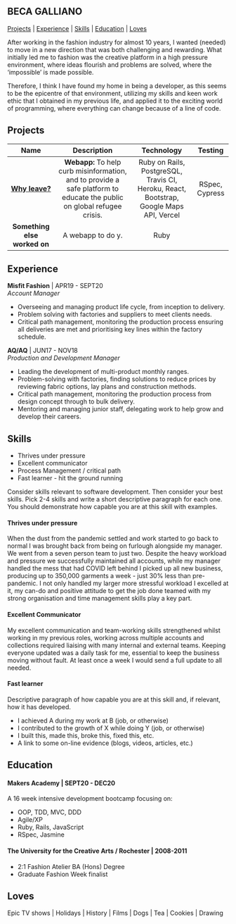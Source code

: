 ## BECA GALLIANO
 
[Projects](#projects) | [Experience](#experience) | [Skills](#skills) | [Education](#education) | [Loves](#Loves)
 
After working in the fashion industry for almost 10 years, I wanted (needed) to move in a new direction that was both challenging and rewarding. What initially led me to fashion was the creative platform in a high pressure environment, where ideas flourish and problems are solved, where the ‘impossible’ is made possible. 
 
Therefore, I think I have found my home in being a developer, as this seems to be the epicentre of that environment, utilizing my skills and keen work ethic that I obtained in my previous life, and applied it to the exciting world of programming, where everything can change because of a line of code.
 
## Projects
 
| Name                         | Description       | Technology        | Testing     |
| :--------------------------: | :---------------: | :---------------: | :----------:
| [**Why leave?**](https://github.com/Joshuamac2/Why-leave-backend)               | **Webapp:** To help curb misinformation, and to provide a safe platform to educate the public on global refugee crisis. | Ruby on Rails, PostgreSQL, Travis CI, Heroku, React, Bootstrap, Google Maps API, Vercel  | RSpec, Cypress |
| **Something else worked on** | A webapp to do y. | Ruby              |     |
 
## Experience
 
**Misfit Fashion** | APR19 - SEPT20  
_Account Manager_
 
- Overseeing and managing product life cycle, from inception to delivery.
- Problem solving with factories and suppliers to meet clients needs.
- Critical path management, monitoring the production process ensuring all deliveries are met and prioritising key lines within the factory schedule.
 
**AQ/AQ** | JUN17 - NOV18  
_Production and Development Manager_
 
- Leading the development of multi-product monthly ranges.
- Problem-solving with factories, finding solutions to reduce prices by reviewing fabric options, lay plans and construction methods.
- Critical path management, monitoring the production process from design concept through to bulk delivery.
- Mentoring and managing junior staff, delegating work to help grow and develop their careers.
 
## Skills
 
- Thrives under pressure
- Excellent communicator
- Process Management / critical path
- Fast learner - hit the ground running
 
Consider skills relevant to software development. Then consider your best skills. Pick 2-4 skills and write a short descriptive paragraph for each one. You should demonstrate how capable you are at this skill with examples.
 
#### Thrives under pressure
 
When the dust from the pandemic settled and work started to go back to normal I was brought back from being on furlough alongside my manager. We went from a seven person team to just two. Despite the heavy workload and pressure we successfully maintained all accounts, while my manager handled the mess that had COVID left behind I picked up all new business, producing up to 350,000 garments a week - just 30% less than pre-pandemic.
I not only handled my larger more stressful workload I excelled at it, my can-do and positive attitude to get the job done teamed with my strong organisation and time management skills play a key part.
 
#### Excellent Communicator
 
My excellent communication and team-working skills strengthened whilst working in my previous roles, working across multiple accounts and collections required liaising with many internal and external teams. Keeping everyone updated was a daily task for me, essential to keep the business moving without fault. At least once a week I would send a full update to all needed.
 
#### Fast learner
 
Descriptive paragraph of how capable you are at this skill and, if relevant, how it has developed.
 
- I achieved A during my work at B (job, or otherwise)
- I contributed to the growth of X while doing Y (job, or otherwise)
- I built this, made this, broke this, fixed this, etc.
- A link to some on-line evidence (blogs, videos, articles, etc.)
 
## Education
 
#### Makers Academy | SEPT20 - DEC20
 
A 16 week intensive development bootcamp focusing on:
 
- OOP, TDD, MVC, DDD
- Agile/XP
- Ruby, Rails, JavaScript
- RSpec, Jasmine
 
#### The University for the Creative Arts / Rochester | 2008-2011
 
- 2:1 Fashion Atelier BA (Hons) Degree
- Graduate Fashion Week finalist
 
## Loves
 
Epic TV shows | Holidays | History | Films | Dogs | Tea | Cookies | Drawing 
